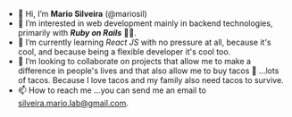 - 👋 Hi, I’m **Mario Silveira** (@mariosil)
- 👀 I’m interested in web development mainly in backend technologies, primarily with **_Ruby on Rails_** 🚂💎. 
- 🌱 I’m currently learning _React JS_ with no pressure at all, because it's cool, and because being a flexible developer it's cool too.
- 💞️ I’m looking to collaborate on projects that allow me to make a difference in people's lives and that also allow me to buy tacos 🌮 ...lots of tacos. Because I love tacos and my family also need tacos to survive.
- 📫 How to reach me ...you can send me an email to silveira.mario.lab@gmail.com.

<!---
mariosil/mariosil is a ✨ special ✨ repository because its `README.md` (this file) appears on your GitHub profile.
You can click the Preview link to take a look at your changes.
--->
